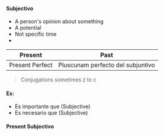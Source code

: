#### Subjectivo
 - A person's opinion about something
 - A potential
 - Not specific time
 - 
| Present         | Past                              |
|-----------------|-----------------------------------|
| Present Perfect | Pluscunam perfecto del subjuntivo |


 > Conjugations sometimes z to c
#### Ex:
 - Es importante que (Subjective)
 - Es necesario que (Subjective)

#### Present Subjectivo

<!--stackedit_data:
eyJoaXN0b3J5IjpbMTgzODg1MjM3MSwtMTMzMzIzMTQ2MF19
-->